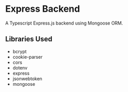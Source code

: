 # Express Backend
A Typescript Express.js backend using Mongoose ORM.

## Libraries Used
* bcrypt
* cookie-parser
* cors
* dotenv
* express
* jsonwebtoken
* mongoose

